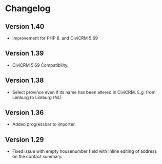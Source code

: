 # Changelog

## Version 1.40

* Improvement for PHP 8. and CiviCRM 5.69

## Version 1.39

* CiviCRM 5.69 Compatibility.

## Version 1.38

* Select province even if its name has been altered in CiviCRM. E.g. from Limburg to Limburg (NL)

## Version 1.36

* Added progressbar to importer.

## Version 1.29

* Fixed issue with empty housenumber field with inline editing of address on the contact summary.

